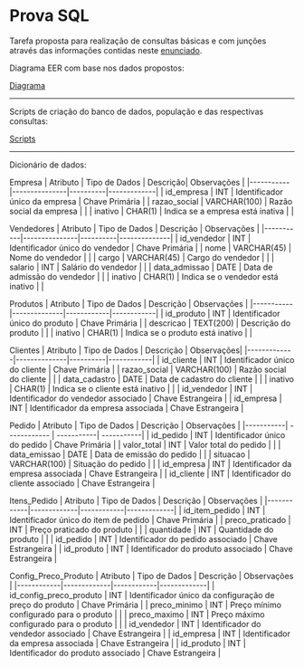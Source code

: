 
# Prova SQL

Tarefa proposta para realização de consultas básicas e com junções através das informações contidas neste [enunciado](https://github.com/cruz-gm/prova-sql-entrevista/tree/main/Enunciado).


Diagrama EER com base nos dados propostos:

[Diagrama](https://github.com/cruz-gm/prova-sql-entrevista/tree/main/DiagramaEER)


____________________________________________________


Scripts de criação do banco de dados, população e das respectivas consultas:

[Scripts](https://github.com/cruz-gm/prova-sql-entrevista/tree/main/Scripts)


____________________________________________________

Dicionário de dados:

Empresa
| Atributo | Tipo de Dados | Descrição| Observações |
|-----------|---------------|----------|-------------|
| id_empresa | INT | Identificador único da empresa | Chave Primária |
| razao_social | VARCHAR(100) | Razão social da empresa | |
| inativo | CHAR(1) | Indica se a empresa está inativa | |

Vendedores
| Atributo | Tipo de Dados | Descrição | Observações |
|-----------|---------------|----------|--------------|
| id_vendedor | INT | Identificador único do vendedor | Chave Primária |
| nome | VARCHAR(45) | Nome do vendedor | |
| cargo | VARCHAR(45) | Cargo do vendedor | |
| salario | INT | Salário do vendedor | |
| data_admissao | DATE | Data de admissão do vendedor | |
| inativo | CHAR(1) | Indica se o vendedor está inativo | |

Produtos
| Atributo | Tipo de Dados | Descrição | Observações |
|-----------|--------------|------------|------------|
| id_produto | INT | Identificador único do produto | Chave Primária |
| descricao | TEXT(200) | Descrição do produto | |
| inativo | CHAR(1) | Indica se o produto está inativo | |

Clientes
| Atributo | Tipo de Dados | Descrição | Observações|
|-------------|--------------|----------|------------|
| id_cliente | INT | Identificador único do cliente | Chave Primária |
| razao_social | VARCHAR(100) | Razão social do cliente | |
| data_cadastro | DATE | Data de cadastro do cliente | |
| inativo | CHAR(1) | Indica se o cliente está inativo | |
| id_vendedor | INT | Identificador do vendedor associado | Chave Estrangeira |
| id_empresa | INT | Identificador da empresa associada | Chave Estrangeira |

Pedido
| Atributo | Tipo de Dados | Descrição | Observações |
|-----------| ------------ | -----------| -----------|
| id_pedido | INT | Identificador único do pedido | Chave Primária |
| valor_total | INT | Valor total do pedido | |
| data_emissao | DATE | Data de emissão do pedido | |
| situacao | VARCHAR(100) | Situação do pedido | |
| id_empresa | INT | Identificador da empresa associada | Chave Estrangeira |
| id_cliente | INT | Identificador do cliente associado | Chave Estrangeira |

Itens_Pedido
| Atributo | Tipo de Dados | Descrição | Observações |
|------------|-------------|------------|-------------|
| id_item_pedido | INT | Identificador único do item de pedido | Chave Primária | 
| preco_praticado | INT | Preço praticado do produto | |
| quantidade | INT | Quantidade do produto | |
| id_pedido | INT | Identificador do pedido associado | Chave Estrangeira |
| id_produto | INT | Identificador do produto associado | Chave Estrangeira |

Config_Preco_Produto
| Atributo | Tipo de Dados | Descrição | Observações |
|------------|-------------|------------|-------------|
| id_config_preco_produto | INT | Identificador único da configuração de preço do produto | Chave Primária |
| preco_minimo | INT | Preço mínimo configurado para o produto | |
| preco_maximo | INT | Preço máximo configurado para o produto | |
| id_vendedor | INT | Identificador do vendedor associado | Chave Estrangeira |
| id_empresa | INT | Identificador da empresa associada | Chave Estrangeira |
| id_produto | INT | Identificador do produto associado | Chave Estrangeira |

